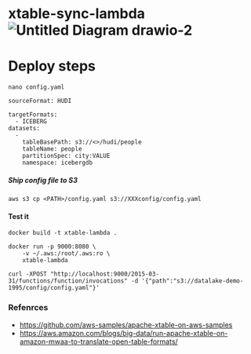 # xtable-sync-lambda![Untitled Diagram drawio-2](https://github.com/user-attachments/assets/d196aa87-b2e2-4e45-b0dd-d1e4825a41d3)

# Deploy steps 
```
nano config.yaml
```

```
sourceFormat: HUDI

targetFormats:
  - ICEBERG
datasets:
  -
    tableBasePath: s3://<>/hudi/people
    tableName: people
    partitionSpec: city:VALUE
    namespace: icebergdb
```


##### Ship config file to S3
```
aws s3 cp <PATH>/config.yaml s3://XXXconfig/config.yaml
```


#### Test it 
```
docker build -t xtable-lambda .

docker run -p 9000:8080 \
    -v ~/.aws:/root/.aws:ro \
    xtable-lambda

curl -XPOST "http://localhost:9000/2015-03-31/functions/function/invocations" -d '{"path":"s3://datalake-demo-1995/config/config.yaml"}'
```

### Refenrces 
* https://github.com/aws-samples/apache-xtable-on-aws-samples
* https://aws.amazon.com/blogs/big-data/run-apache-xtable-on-amazon-mwaa-to-translate-open-table-formats/


